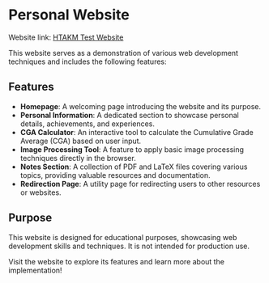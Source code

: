 # Personal Website

Website link: [HTAKM Test Website](https://htakm.github.io/htakm_test/)

This website serves as a demonstration of various web development techniques and includes the following features:

## Features

- **Homepage**: A welcoming page introducing the website and its purpose.
- **Personal Information**: A dedicated section to showcase personal details, achievements, and experiences.
- **CGA Calculator**: An interactive tool to calculate the Cumulative Grade Average (CGA) based on user input.
- **Image Processing Tool**: A feature to apply basic image processing techniques directly in the browser.
- **Notes Section**: A collection of PDF and LaTeX files covering various topics, providing valuable resources and documentation.
- **Redirection Page**: A utility page for redirecting users to other resources or websites.

## Purpose

This website is designed for educational purposes, showcasing web development skills and techniques. It is not intended for production use.

Visit the website to explore its features and learn more about the implementation!
